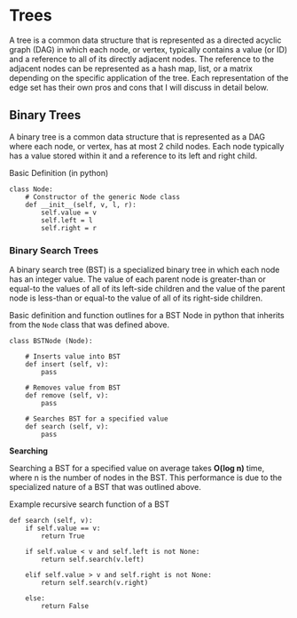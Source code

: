 # Trees

A tree is a common data structure that is represented as a directed acyclic graph (DAG) in which each node, or vertex, typically contains a value (or ID) and a reference to all of its directly adjacent nodes. The reference to the adjacent nodes can be represented as a hash map, list, or a matrix depending on the specific application of the tree. Each representation of the edge set has their own pros and cons that I will discuss in detail below.

## Binary Trees

A binary tree is a common data structure that is represented as a DAG where each node, or vertex, has at most 2 child nodes. Each node typically has a value stored within it and a reference to its left and right child. 


Basic Definition (in python)

```
class Node:
	# Constructor of the generic Node class
	def __init__(self, v, l, r):
		self.value = v
		self.left = l
		self.right = r
```

### Binary Search Trees

A binary search tree (BST) is a specialized binary tree in which each node has an integer value. The value of each parent node is greater-than or equal-to the values of all of its left-side children and the value of the parent node is less-than or equal-to the value of all of its right-side children.

Basic definition and function outlines for a BST Node in python that inherits from the `Node` class that was defined above.

```
class BSTNode (Node):

	# Inserts value into BST
	def insert (self, v):
		pass

	# Removes value from BST
	def remove (self, v):
		pass

	# Searches BST for a specified value
	def search (self, v):
		pass
```

**Searching**

Searching a BST for a specified value on average takes **O(log n)** time, where n is the number of nodes in the BST. This performance is due to the specialized nature of a BST that was outlined above. 

Example recursive search function of a BST

```
def search (self, v):
	if self.value == v:
		return True

	if self.value < v and self.left is not None:
		return self.search(v.left)

	elif self.value > v and self.right is not None:
		return self.search(v.right)

	else:
		return False
```